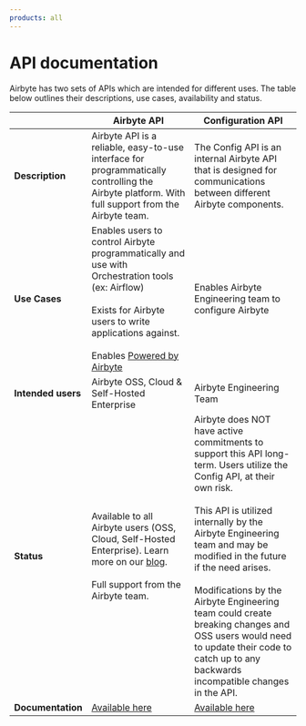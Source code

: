 ```yaml
---
products: all
---
```


# API documentation

Airbyte has two sets of APIs which are intended for different uses. The table below outlines their descriptions, use cases, availability and status.

|                    | **Airbyte API**                                                                                                                                                                                                                                                        | **Configuration API**                                                                                                                                                                                                                                                                                                                                                                                                                                            |
| ------------------ | ---------------------------------------------------------------------------------------------------------------------------------------------------------------------------------------------------------------------------------------------------------------------- | ---------------------------------------------------------------------------------------------------------------------------------------------------------------------------------------------------------------------------------------------------------------------------------------------------------------------------------------------------------------------------------------------------------------------------------------------------------------- |
| **Description**    | Airbyte API is a reliable, easy-to-use interface for programmatically controlling the Airbyte platform. With full support from the Airbyte team.                                                                                                                       | The Config API is an internal Airbyte API that is designed for communications between different Airbyte components.                                                                                                                                                                                                                                                                                                                                              |
| **Use Cases**      | Enables users to control Airbyte programmatically and use with Orchestration tools (ex: Airflow) <br /><br /> Exists for Airbyte users to write applications against. <br /><br /> Enables [Powered by Airbyte](https://airbyte.com/embed-airbyte-connectors-with-api) | Enables Airbyte Engineering team to configure Airbyte                                                                                                                                                                                                                                                                                                                                                                                                            |
| **Intended users** | Airbyte OSS, Cloud & Self-Hosted Enterprise                                                                                                                                                                                                                            | Airbyte Engineering Team                                                                                                                                                                                                                                                                                                                                                                                                                                         |
| **Status**         | Available to all Airbyte users (OSS, Cloud, Self-Hosted Enterprise). Learn more on our [blog](https://airbyte.com/blog/airbyte-api). <br /><br /> Full support from the Airbyte team.                                                                                  | Airbyte does NOT have active commitments to support this API long-term. Users utilize the Config API, at their own risk. <br /><br /> This API is utilized internally by the Airbyte Engineering team and may be modified in the future if the need arises. <br /><br /> Modifications by the Airbyte Engineering team could create breaking changes and OSS users would need to update their code to catch up to any backwards incompatible changes in the API. |
| **Documentation**  | [Available here](https://api.airbyte.com)                                                                                                                                                                                                                              | [Available here](https://airbyte-public-api-docs.s3.us-east-2.amazonaws.com/rapidoc-api-docs.html)                                                                                                                                                                                                                                                                                                                                                               |
